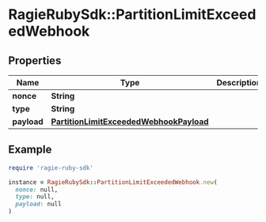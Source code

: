 # RagieRubySdk::PartitionLimitExceededWebhook

## Properties

| Name | Type | Description | Notes |
| ---- | ---- | ----------- | ----- |
| **nonce** | **String** |  |  |
| **type** | **String** |  |  |
| **payload** | [**PartitionLimitExceededWebhookPayload**](PartitionLimitExceededWebhookPayload.md) |  |  |

## Example

```ruby
require 'ragie-ruby-sdk'

instance = RagieRubySdk::PartitionLimitExceededWebhook.new(
  nonce: null,
  type: null,
  payload: null
)
```

